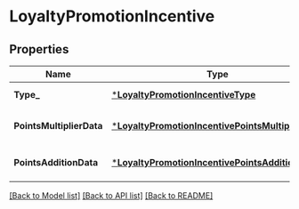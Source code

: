 # LoyaltyPromotionIncentive

## Properties

 Name                     | Type                                                                                                   | Description | Notes                        
--------------------------|--------------------------------------------------------------------------------------------------------|-------------|------------------------------
 **Type_**                | [***LoyaltyPromotionIncentiveType**](LoyaltyPromotionIncentiveType.md)                                 |             | [default to null]            
 **PointsMultiplierData** | [***LoyaltyPromotionIncentivePointsMultiplierData**](LoyaltyPromotionIncentivePointsMultiplierData.md) |             | [optional] [default to null] 
 **PointsAdditionData**   | [***LoyaltyPromotionIncentivePointsAdditionData**](LoyaltyPromotionIncentivePointsAdditionData.md)     |             | [optional] [default to null] 

[[Back to Model list]](../README.md#documentation-for-models) [[Back to API list]](../README.md#documentation-for-api-endpoints) [[Back to README]](../README.md)

